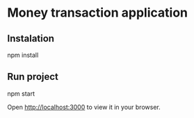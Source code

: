 # Money transaction application

## Instalation
npm install

## Run project
npm start

Open [http://localhost:3000](http://localhost:3000) to view it in your browser.
